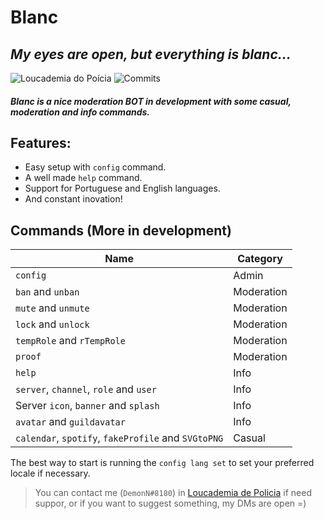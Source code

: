 # Blanc

## _My eyes are open, but everything is blanc..._

 ![Loucademia do Poícia](https://img.shields.io/discord/275458197941125121?color=%235865F2&label=%2Fpolicia&logo=discord&logoColor=%23fff) ![Commits](https://img.shields.io/github/last-commit/rox0z/blanc/master?logo=github)


##### Blanc is a nice moderation BOT in development with some casual, moderation and info commands.

## Features:
- Easy setup with `config` command.
- A well made `help` command.
- Support for Portuguese and English languages.
- And constant inovation!

## Commands (More in development)

| Name                                                | Category   |
| --------------------------------------------------- | ---------- |
| `config`                                            | Admin      |
| `ban` and `unban`                                   | Moderation |
| `mute` and `unmute`                                 | Moderation |
| `lock` and `unlock`                                 | Moderation |
| `tempRole` and `rTempRole`                          | Moderation |
| `proof`                                             | Moderation |
| `help`                                              | Info       |
| `server`, `channel`, `role` and `user`              | Info       |
| Server `icon`, `banner` and `splash`                | Info       |
| `avatar` and `guildavatar`                          | Info       |
| `calendar`, `spotify`, `fakeProfile` and `SVGtoPNG` | Casual     |

The best way to start is running the `config lang set` to set your preferred locale if necessary.

> You can contact me (`DemonN#8180`) in [Loucademia de Policia](https://discord.gg/policia) if need suppor, or if you want to suggest something, my DMs are open =)
